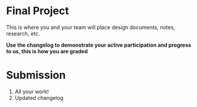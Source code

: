 # Final Project

This is where you and your team will place design documents, notes, research, etc.

**Use the changelog to demonstrate your active participation and progress to us, this is how you are graded**

# Submission

1. All your work!
1. Updated changelog
